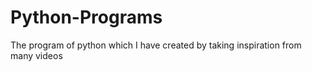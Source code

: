 # Python-Programs
The program of python which I have created by taking inspiration from many videos
